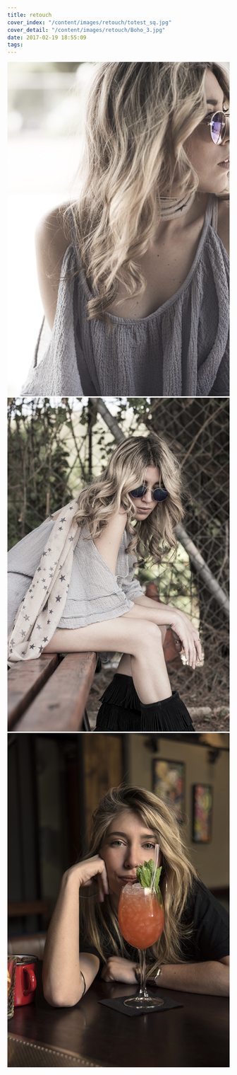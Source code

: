 ```yaml
---
title: retouch
cover_index: "/content/images/retouch/totest_sq.jpg"
cover_detail: "/content/images/retouch/Boho_3.jpg"
date: 2017-02-19 18:55:09
tags:
---
```


<img class="post" src="/content/images/retouch/Boho_2.jpg">

<img class="post" src="/content/images/retouch/Boho_3.jpg">

<img class="post" src="/content/images/retouch/BankJob_8.jpg">
